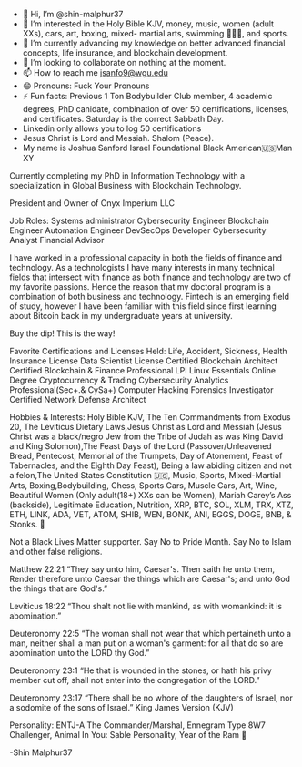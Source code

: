- 👋 Hi, I’m @shin-malphur37
- 👀 I’m interested in the Holy Bible KJV, money, music, women (adult XXs), cars, art, boxing, mixed- martial arts, swimming 🏊🏾‍♂️, and sports.
- 🌱 I’m currently advancing my knowledge on better advanced financial concepts, life insurance, and blockchain development.
- 💞️ I’m looking to collaborate on nothing at the moment.
- 📫 How to reach me jsanfo9@wgu.edu
- 😄 Pronouns: Fuck Your Pronouns
- ⚡ Fun facts: Previous 1 Ton Bodybuilder Club member, 4 academic degrees, PhD canidate, combination of over 50 certifications, licenses, and certificates. Saturday is the correct Sabbath Day.
- Linkedin only allows you to log 50 certifications
- Jesus Christ is Lord and Messiah. Shalom (Peace).
- My name is Joshua Sanford Israel Foundational Black American🇺🇸Man XY

Currently completing my PhD in Information Technology with a specialization in Global Business with Blockchain Technology.

President and Owner of Onyx Imperium LLC

Job Roles: Systems administrator Cybersecurity Engineer Blockchain Engineer Automation Engineer DevSecOps Developer Cybersecurity Analyst Financial Advisor

I have worked in a professional capacity in both the fields of finance and technology. As a technologists I have many interests in many technical fields that intersect with finance as both finance and technology are two of my favorite passions. Hence the reason that my doctoral program is a combination of both business and technology. Fintech is an emerging field of study, however I have been familiar with this field since first learning about Bitcoin back in my undergraduate years at university.

Buy the dip! This is the way!

Favorite Certifications and Licenses Held: Life, Accident, Sickness, Health Insurance License Data Scientist License Certified Blockchain Architect Certified Blockchain & Finance Professional LPI Linux Essentials Online Degree Cryptocurrency & Trading Cybersecurity Analytics Professional(Sec+.& CySa+) Computer Hacking Forensics Investigator Certified Network Defense Architect

Hobbies & Interests: Holy Bible KJV, The Ten Commandments from Exodus 20, The Leviticus Dietary Laws,Jesus Christ as Lord and Messiah (Jesus Christ was a black/negro Jew from the Tribe of Judah as was King David and King Solomon),The Feast Days of the Lord (Passover/Unleavened Bread, Pentecost, Memorial of the Trumpets, Day of Atonement, Feast of Tabernacles, and the Eighth Day Feast), Being a law abiding citizen and not a felon,The United States Constitution 🇺🇸, Music, Sports, Mixed-Martial Arts, Boxing,Bodybuilding, Chess, Sports Cars, Muscle Cars, Art, Wine, Beautiful Women (Only adult(18+) XXs can be Women), Mariah Carey’s Ass (backside), Legitimate Education, Nutrition, XRP, BTC, SOL, XLM, TRX, XTZ, ETH, LINK, ADA, VET, ATOM, SHIB, WEN, BONK, ANI, EGGS, DOGE, BNB, & Stonks. 🤠

Not a Black Lives Matter supporter.
Say No to Pride Month.
Say No to Islam and other false religions.

Matthew 22:21 “They say unto him, Caesar's. Then saith he unto them, Render therefore unto Caesar the things which are Caesar's; and unto God the things that are God's.”

Leviticus 18:22 “Thou shalt not lie with mankind, as with womankind: it is abomination.”

Deuteronomy 22:5 “The woman shall not wear that which pertaineth unto a man, neither shall a man put on a woman's garment: for all that do so are abomination unto the LORD thy God.”

Deuteronomy 23:1 “He that is wounded in the stones, or hath his privy member cut off, shall not enter into the congregation of the LORD.”

Deuteronomy 23:17 “There shall be no whore of the daughters of Israel, nor a sodomite of the sons of Israel.” King James Version (KJV)

Personality: ENTJ-A The Commander/Marshal, Ennegram Type 8W7 Challenger, Animal In You: Sable Personality, Year of the Ram 🐏

-Shin Malphur37
<!---
shin-malphur37/shin-malphur37 is a ✨ special ✨ repository because its `README.md` (this file) appears on your GitHub profile.
You can click the Preview link to take a look at your changes.
--->
